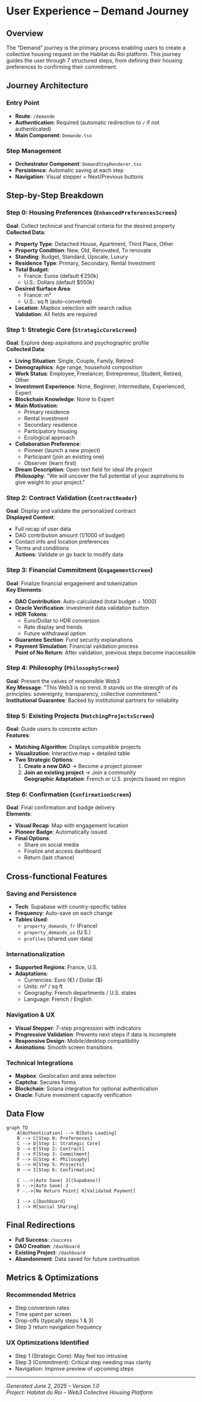 # User Experience – Demand Journey

## Overview

The “Demand” journey is the primary process enabling users to create a collective housing request on the Habitat du Roi platform. This journey guides the user through 7 structured steps, from defining their housing preferences to confirming their commitment.

## Journey Architecture

### Entry Point
- **Route**: `/demande`
- **Authentication**: Required (automatic redirection to `/` if not authenticated)
- **Main Component**: `Demande.tsx`

### Step Management
- **Orchestrator Component**: `DemandStepRenderer.tsx`
- **Persistence**: Automatic saving at each step
- **Navigation**: Visual stepper + Next/Previous buttons

## Step-by-Step Breakdown

### Step 0: Housing Preferences (`EnhancedPreferencesScreen`)
**Goal**: Collect technical and financial criteria for the desired property  
**Collected Data**:
- **Property Type**: Detached House, Apartment, Third Place, Other
- **Property Condition**: New, Old, Renovated, To renovate
- **Standing**: Budget, Standard, Upscale, Luxury
- **Residence Type**: Primary, Secondary, Rental Investment
- **Total Budget**:  
  - France: Euros (default €250k)  
  - U.S.: Dollars (default $550k)
- **Desired Surface Area**:  
  - France: m²  
  - U.S.: sq ft (auto-converted)
- **Location**: Mapbox selection with search radius  
**Validation**: All fields are required

### Step 1: Strategic Core (`StrategicCoreScreen`)
**Goal**: Explore deep aspirations and psychographic profile  
**Collected Data**:
- **Living Situation**: Single, Couple, Family, Retired
- **Demographics**: Age range, household composition
- **Work Status**: Employee, Freelancer, Entrepreneur, Student, Retired, Other
- **Investment Experience**: None, Beginner, Intermediate, Experienced, Expert
- **Blockchain Knowledge**: None to Expert
- **Main Motivation**:
  - Primary residence
  - Rental investment
  - Secondary residence
  - Participatory housing
  - Ecological approach
- **Collaboration Preference**:
  - Pioneer (launch a new project)
  - Participant (join an existing one)
  - Observer (learn first)
- **Dream Description**: Open text field for ideal life project  
**Philosophy**: "We will uncover the full potential of your aspirations to give weight to your project."

### Step 2: Contract Validation (`ContractReader`)
**Goal**: Display and validate the personalized contract  
**Displayed Content**:
- Full recap of user data
- DAO contribution amount (1/1000 of budget)
- Contact info and location preferences
- Terms and conditions  
**Actions**: Validate or go back to modify data

### Step 3: Financial Commitment (`EngagementScreen`)
**Goal**: Finalize financial engagement and tokenization  
**Key Elements**:
- **DAO Contribution**: Auto-calculated (total budget ÷ 1000)
- **Oracle Verification**: Investment data validation button
- **HDR Tokens**:
  - Euro/Dollar to HDR conversion
  - Rate display and trends
  - Future withdrawal option
- **Guarantee Section**: Fund security explanations
- **Payment Simulation**: Financial validation process  
**Point of No Return**: After validation, previous steps become inaccessible

### Step 4: Philosophy (`PhilosophyScreen`)
**Goal**: Present the values of responsible Web3  
**Key Message**: "This Web3 is no trend. It stands on the strength of its principles: sovereignty, transparency, collective commitment."  
**Institutional Guarantee**: Backed by institutional partners for reliability

### Step 5: Existing Projects (`MatchingProjectsScreen`)
**Goal**: Guide users to concrete action  
**Features**:
- **Matching Algorithm**: Displays compatible projects
- **Visualization**: Interactive map + detailed table
- **Two Strategic Options**:
  1. **Create a new DAO** → Become a project pioneer
  2. **Join an existing project** → Join a community  
**Geographic Adaptation**: French or U.S. projects based on region

### Step 6: Confirmation (`ConfirmationScreen`)
**Goal**: Final confirmation and badge delivery  
**Elements**:
- **Visual Recap**: Map with engagement location
- **Pioneer Badge**: Automatically issued
- **Final Options**:
  - Share on social media
  - Finalize and access dashboard
  - Return (last chance)

## Cross-functional Features

### Saving and Persistence
- **Tech**: Supabase with country-specific tables
- **Frequency**: Auto-save on each change
- **Tables Used**:
  - `property_demands_fr` (France)
  - `property_demands_us` (U.S.)
  - `profiles` (shared user data)

### Internationalization
- **Supported Regions**: France, U.S.
- **Adaptations**:
  - Currencies: Euro (€) / Dollar ($)
  - Units: m² / sq ft
  - Geography: French departments / U.S. states
  - Language: French / English

### Navigation & UX
- **Visual Stepper**: 7-step progression with indicators
- **Progressive Validation**: Prevents next steps if data is incomplete
- **Responsive Design**: Mobile/desktop compatibility
- **Animations**: Smooth screen transitions

### Technical Integrations
- **Mapbox**: Geolocation and area selection
- **Captcha**: Secures forms
- **Blockchain**: Solana integration for optional authentication
- **Oracle**: Future investment capacity verification

## Data Flow

```mermaid
graph TD
    A[Authentication] --> B[Data Loading]
    B --> C[Step 0: Preferences]
    C --> D[Step 1: Strategic Core]
    D --> E[Step 2: Contract]
    E --> F[Step 3: Commitment]
    F --> G[Step 4: Philosophy]
    G --> H[Step 5: Projects]
    H --> I[Step 6: Confirmation]

    C -.->|Auto Save| J[(Supabase)]
    D -.->|Auto Save| J
    F -.->|No Return Point| K[Validated Payment]

    I --> L[Dashboard]
    I --> M[Social Sharing]
```

## Final Redirections

- **Full Success**: `/success`
- **DAO Creation**: `/dashboard`
- **Existing Project**: `/dashboard`
- **Abandonment**: Data saved for future continuation

## Metrics & Optimizations

### Recommended Metrics
- Step conversion rates
- Time spent per screen
- Drop-offs (typically steps 1 & 3)
- Step 3 return navigation frequency

### UX Optimizations Identified
- Step 1 (Strategic Core): May feel too intrusive
- Step 3 (Commitment): Critical step needing max clarity
- Navigation: Improve preview of upcoming steps

---

*Generated June 2, 2025 – Version 1.0*  
*Project: Habitat du Roi – Web3 Collective Housing Platform*